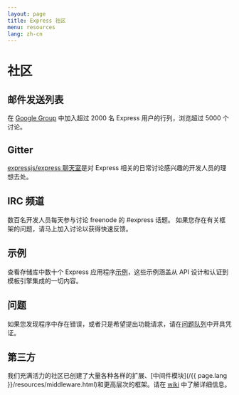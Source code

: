 ```yaml
---
layout: page
title: Express 社区
menu: resources
lang: zh-cn
---
```


# 社区

## 邮件发送列表

在 [Google Group](https://groups.google.com/group/express-js) 中加入超过 2000 名 Express 用户的行列，浏览超过 5000 个讨论。

## Gitter

[expressjs/express 聊天室](https://gitter.im/expressjs/express)是对 Express 相关的日常讨论感兴趣的开发人员的理想去处。

## IRC 频道

数百名开发人员每天参与讨论 freenode 的 #express 话题。
如果您存在有关框架的问题，请马上加入讨论以获得快速反馈。

## 示例

查看存储库中数十个 Express 应用程序[示例](https://github.com/expressjs/express/tree/master/examples)，这些示例涵盖从 API 设计和认证到模板引擎集成的一切内容。

## 问题

如果您发现程序中存在错误，或者只是希望提出功能请求，请在[问题队列](https://github.com/expressjs/express/issues)中开具凭证。

## 第三方

我们充满活力的社区已创建了大量各种各样的扩展、[中间件模块](/{{ page.lang }}/resources/middleware.html)和更高层次的框架。请在 [wiki](https://github.com/expressjs/express/wiki) 中了解详细信息。

